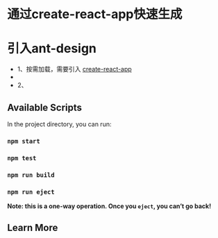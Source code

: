 
# 通过create-react-app快速生成

# 引入ant-design

- 1、按需加载，需要引入 [create-react-app ](https://github.com/timarney/react-app-rewired)
-
- 2、
## Available Scripts
In the project directory, you can run:
### `npm start`

### `npm test`

### `npm run build`

### `npm run eject`

**Note: this is a one-way operation. Once you `eject`, you can’t go back!**

## Learn More
